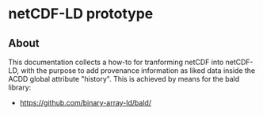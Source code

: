 # netCDF-LD prototype 

## About

This documentation collects a how-to for tranforming netCDF into netCDF-LD, with the purpose to add provenance information 
as liked data inside the ACDD global attribute "history". This is achieved by means for the bald library: 

* https://github.com/binary-array-ld/bald/
